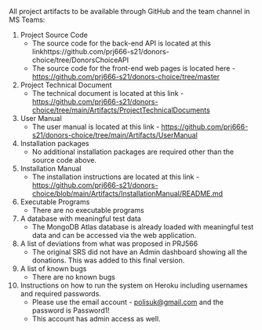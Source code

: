 All project artifacts to be available through GitHub and the team channel in MS Teams:
1.	Project Source Code
    * The source code for the back-end API is located at this linkhttps://github.com/prj666-s21/donors-choice/tree/DonorsChoiceAPI
    * The source code for the front-end web pages is located here - https://github.com/prj666-s21/donors-choice/tree/master	
3.	Project Technical Document
    * The technical document is located at this link - https://github.com/prj666-s21/donors-choice/tree/main/Artifacts/ProjectTechnicalDocuments
5.	User Manual
    * The user manual is located at this link - https://github.com/prj666-s21/donors-choice/tree/main/Artifacts/UserManual
7.	Installation packages
    * No additional installation packages are required other than the source code above.
8.	Installation Manual
    * The installation instructions are located at this link - https://github.com/prj666-s21/donors-choice/blob/main/Artifacts/InstallationManual/README.md
9.	Executable Programs
    * There are no executable programs
10. A database with meaningful test data
    * The MongoDB Atlas database is already loaded with meaningful test data and can be accessed via the web application.
11. A list of deviations from what was proposed in PRJ566
    * The original SRS did not have an Admin dashboard showing all the donations. This was added to this final version.
13. A list of known bugs
    * There are no known bugs
14. Instructions on how to run the system on Heroku including usernames and required passwords.
    * Please use the email account - polisuk@gmail.com and the password is Password1!
    * This account has admin access as well.
